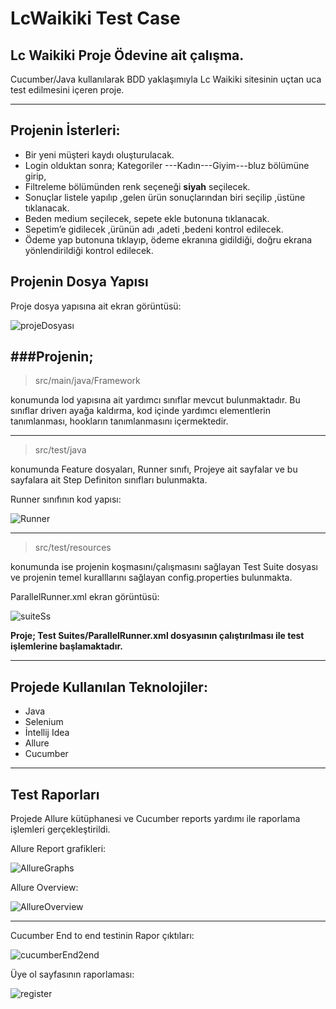 # LcWaikiki Test Case
## Lc Waikiki Proje Ödevine ait çalışma.

Cucumber/Java kullanılarak BDD yaklaşımıyla Lc Waikiki sitesinin uçtan uca test edilmesini içeren proje.
_______

## Projenin İsterleri:



- Bir yeni müşteri kaydı oluşturulacak.
- Login olduktan sonra;  Kategoriler ---Kadın---Giyim---bluz bölümüne girip,
- Filtreleme bölümünden renk seçeneği **siyah** seçilecek.
- Sonuçlar listele yapılıp ,gelen ürün sonuçlarından biri seçilip ,üstüne tıklanacak.
- Beden medium seçilecek, sepete ekle butonuna tıklanacak.
- Sepetim’e gidilecek ,ürünün adı ,adeti ,bedeni kontrol edilecek.
- Ödeme yap butonuna tıklayıp, ödeme ekranına gidildiği, doğru ekrana yönlendirildiği kontrol edilecek.

## Projenin Dosya Yapısı


Proje dosya yapısına ait ekran görüntüsü:

![projeDosyası](https://github.com/yasinTru/Lc-Waikiki-WebProject/blob/master/LcWaikikiProject-Web/src/main/resources/webSs/ProjectFolder.PNG)


###Projenin;
-----------



> src/main/java/Framework 

konumunda lod yapısına ait yardımcı sınıflar mevcut bulunmaktadır. Bu sınıflar driverı ayağa kaldırma, kod içinde yardımcı elementlerin tanımlanması, hookların tanımlanmasını içermektedir.

--------

>src/test/java

konumunda Feature dosyaları, Runner sınıfı, Projeye ait sayfalar ve bu sayfalara ait Step Definiton sınıfları bulunmakta. 

Runner sınıfının kod yapısı:

![Runner](https://github.com/yasinTru/Lc-Waikiki-WebProject/blob/master/LcWaikikiProject-Web/src/main/resources/webSs/TestRunner.PNG)

---------

>src/test/resources 

konumunda ise projenin koşmasını/çalışmasını sağlayan Test Suite dosyası ve projenin temel kuralllarını sağlayan config.properties bulunmakta.

ParallelRunner.xml ekran görüntüsü:

![suiteSs](https://github.com/yasinTru/Lc-Waikiki-WebProject/blob/master/LcWaikikiProject-Web/src/main/resources/webSs/RunInXml.PNG)

__Proje; Test Suites/ParallelRunner.xml dosyasının çalıştırılması ile test işlemlerine başlamaktadır.__





---------------

## Projede Kullanılan Teknolojiler:

- Java
- Selenium
- İntellij Idea
- Allure
- Cucumber

---------
## Test Raporları

Projede Allure kütüphanesi ve Cucumber reports yardımı ile raporlama işlemleri gerçekleştirildi.



Allure Report grafikleri:

![AllureGraphs](https://github.com/yasinTru/Lc-Waikiki-WebProject/blob/master/LcWaikikiProject-Web/src/main/resources/webSs/AllureGraphs.PNG)


Allure Overview: 

![AllureOverview](https://github.com/yasinTru/Lc-Waikiki-WebProject/blob/master/LcWaikikiProject-Web/src/main/resources/webSs/AllureOverview.PNG)

-------------

Cucumber End to end testinin Rapor çıktıları:

![cucumberEnd2end](https://github.com/yasinTru/Lc-Waikiki-WebProject/blob/master/LcWaikikiProject-Web/src/main/resources/webSs/endToEndCucumber.PNG)

Üye ol sayfasının raporlaması: 

![register](https://github.com/yasinTru/Lc-Waikiki-WebProject/blob/master/LcWaikikiProject-Web/src/main/resources/webSs/registerSs.PNG)
